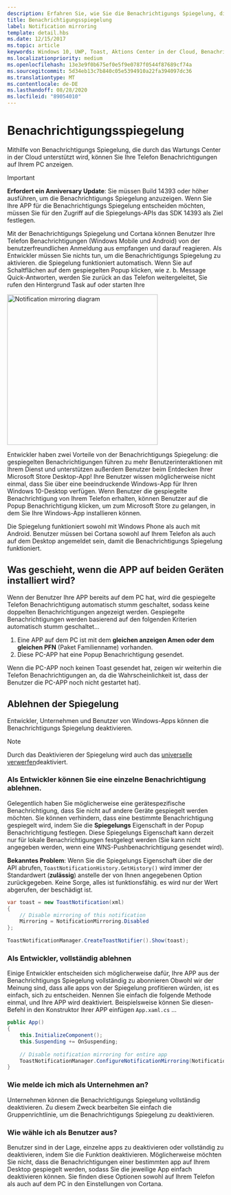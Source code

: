 ```yaml
---
description: Erfahren Sie, wie Sie die Benachrichtigungs Spiegelung, die vom Wartungs Center in der Cloud betrieben wird, verwenden, um die Popup Benachrichtigungen Ihres Telefons auf Ihrem PC anzuzeigen.
title: Benachrichtigungsspiegelung
label: Notification mirroring
template: detail.hbs
ms.date: 12/15/2017
ms.topic: article
keywords: Windows 10, UWP, Toast, Aktions Center in der Cloud, Benachrichtigungs Spiegelung, Benachrichtigung, Geräte übergreifend
ms.localizationpriority: medium
ms.openlocfilehash: 13e3e9f0b675ef0e5f9e0787f0544f87689cf74a
ms.sourcegitcommit: 5d34eb13c7b840c05e5394910a22fa394097dc36
ms.translationtype: MT
ms.contentlocale: de-DE
ms.lasthandoff: 08/28/2020
ms.locfileid: "89054010"
---
```

# <a name="notification-mirroring"></a>Benachrichtigungsspiegelung

Mithilfe von Benachrichtigungs Spiegelung, die durch das Wartungs Center in der Cloud unterstützt wird, können Sie Ihre Telefon Benachrichtigungen auf Ihrem PC anzeigen.

> [!IMPORTANT]
> **Erfordert ein Anniversary Update**: Sie müssen Build 14393 oder höher ausführen, um die Benachrichtigungs Spiegelung anzuzeigen. Wenn Sie Ihre APP für die Benachrichtigungs Spiegelung entscheiden möchten, müssen Sie für den Zugriff auf die Spiegelungs-APIs das SDK 14393 als Ziel festlegen.

Mit der Benachrichtigungs Spiegelung und Cortana können Benutzer Ihre Telefon Benachrichtigungen (Windows Mobile und Android) von der benutzerfreundlichen Anmeldung aus empfangen und darauf reagieren. Als Entwickler müssen Sie nichts tun, um die Benachrichtigungs Spiegelung zu aktivieren. die Spiegelung funktioniert automatisch. Wenn Sie auf Schaltflächen auf dem gespiegelten Popup klicken, wie z. b. Message Quick-Antworten, werden Sie zurück an das Telefon weitergeleitet, Sie rufen den Hintergrund Task auf oder starten Ihre

<img alt="Notification mirroring diagram" src="images/toast-mirroring.gif" width="350"/>

Entwickler haben zwei Vorteile von der Benachrichtigungs Spiegelung: die gespiegelten Benachrichtigungen führen zu mehr Benutzerinteraktionen mit Ihrem Dienst und unterstützen außerdem Benutzer beim Entdecken Ihrer Microsoft Store Desktop-App! Ihre Benutzer wissen möglicherweise nicht einmal, dass Sie über eine beeindruckende Windows-App für Ihren Windows 10-Desktop verfügen. Wenn Benutzer die gespiegelte Benachrichtigung von Ihrem Telefon erhalten, können Benutzer auf die Popup Benachrichtigung klicken, um zum Microsoft Store zu gelangen, in dem Sie Ihre Windows-App installieren können.

Die Spiegelung funktioniert sowohl mit Windows Phone als auch mit Android. Benutzer müssen bei Cortana sowohl auf Ihrem Telefon als auch auf dem Desktop angemeldet sein, damit die Benachrichtigungs Spiegelung funktioniert.


## <a name="what-if-the-app-is-installed-on-both-devices"></a>Was geschieht, wenn die APP auf beiden Geräten installiert wird?

Wenn der Benutzer Ihre APP bereits auf dem PC hat, wird die gespiegelte Telefon Benachrichtigung automatisch stumm geschaltet, sodass keine doppelten Benachrichtigungen angezeigt werden. Gespiegelte Benachrichtigungen werden basierend auf den folgenden Kriterien automatisch stumm geschaltet...

1. Eine APP auf dem PC ist mit dem **gleichen anzeigen Amen oder dem gleichen PFN** (Paket Familienname) vorhanden.
2. Diese PC-APP hat eine Popup Benachrichtigung gesendet.

Wenn die PC-APP noch keinen Toast gesendet hat, zeigen wir weiterhin die Telefon Benachrichtigungen an, da die Wahrscheinlichkeit ist, dass der Benutzer die PC-APP noch nicht gestartet hat).


## <a name="how-to-opt-out-of-mirroring"></a>Ablehnen der Spiegelung

Entwickler, Unternehmen und Benutzer von Windows-Apps können die Benachrichtigungs Spiegelung deaktivieren.

> [!NOTE]
> Durch das Deaktivieren der Spiegelung wird auch das [universelle verwerfen](universal-dismiss.md)deaktiviert.


### <a name="as-a-developer-opt-out-an-individual-notification"></a>Als Entwickler können Sie eine einzelne Benachrichtigung ablehnen.

Gelegentlich haben Sie möglicherweise eine gerätespezifische Benachrichtigung, dass Sie nicht auf andere Geräte gespiegelt werden möchten. Sie können verhindern, dass eine bestimmte Benachrichtigung gespiegelt wird, indem Sie die **Spiegelungs** Eigenschaft in der Popup Benachrichtigung festlegen. Diese Spiegelungs Eigenschaft kann derzeit nur für lokale Benachrichtigungen festgelegt werden (Sie kann nicht angegeben werden, wenn eine WNS-Pushbenachrichtigung gesendet wird).

**Bekanntes Problem**: Wenn Sie die Spiegelungs Eigenschaft über die der API abrufen, `ToastNotificationHistory.GetHistory()` wird immer der Standardwert (**zulässig**) anstelle der von Ihnen angegebenen Option zurückgegeben. Keine Sorge, alles ist funktionsfähig. es wird nur der Wert abgerufen, der beschädigt ist.

```csharp
var toast = new ToastNotification(xml)
{
    // Disable mirroring of this notification
    Mirroring = NotificationMirroring.Disabled
};
  
ToastNotificationManager.CreateToastNotifier().Show(toast);
```


### <a name="as-a-developer-opt-out-completely"></a>Als Entwickler, vollständig ablehnen

Einige Entwickler entscheiden sich möglicherweise dafür, Ihre APP aus der Benachrichtigungs Spiegelung vollständig zu abonnieren Obwohl wir der Meinung sind, dass alle apps von der Spiegelung profitieren würden, ist es einfach, sich zu entscheiden. Nennen Sie einfach die folgende Methode einmal, und Ihre APP wird deaktiviert. Beispielsweise können Sie diesen-Befehl in den Konstruktor Ihrer APP einfügen `App.xaml.cs` ...

```csharp
public App()
{
    this.InitializeComponent();
    this.Suspending += OnSuspending;
 
    // Disable notification mirroring for entire app
    ToastNotificationManager.ConfigureNotificationMirroring(NotificationMirroring.Disabled);
}
```


### <a name="as-an-enterprise-how-do-i-opt-out"></a>Wie melde ich mich als Unternehmen an?

Unternehmen können die Benachrichtigungs Spiegelung vollständig deaktivieren. Zu diesem Zweck bearbeiten Sie einfach die Gruppenrichtlinie, um die Benachrichtigungs Spiegelung zu deaktivieren.


### <a name="as-a-user-how-do-i-opt-out"></a>Wie wähle ich als Benutzer aus?

Benutzer sind in der Lage, einzelne apps zu deaktivieren oder vollständig zu deaktivieren, indem Sie die Funktion deaktivieren. Möglicherweise möchten Sie nicht, dass die Benachrichtigungen einer bestimmten app auf Ihrem Desktop gespiegelt werden, sodass Sie die jeweilige App einfach deaktivieren können. Sie finden diese Optionen sowohl auf Ihrem Telefon als auch auf dem PC in den Einstellungen von Cortana.
